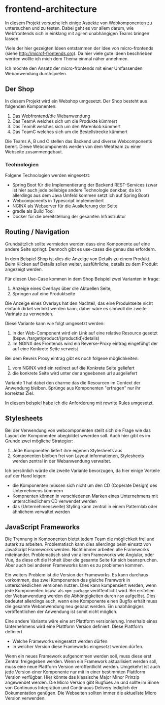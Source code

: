 # frontend-architecture

In diesem Projekt versuche ich einige Aspekte von Webkomponenten zu untersuchen und zu testen. Dabei geht es vor allem 
darum, wie Webfrontends sich in einklang mit agilen unabhängigen Teams bringen lassen.

Viele der hier gezeigten Ideen entstammen der Idee von micro-frontends (siehe http://microf-frontends.org). Da hier 
viele gute Ideen beschrieben werden wollte ich mich dem Thema einmal näher annehmen. 

Ich möchte den Ansatz der micro-frontends mit einer Umfassenden Webanwendung durchspielen.

## Der Shop
In diesem Projekt wird ein Webshop umgesetzt. Der Shop besteht aus folgenden Komponenten:
 1. Das Webfrontend/die Webanwendung
 1. Das TeamA welches sich um die Produkte kümmert
 1. Das TeamB welches sich um den Warenkob kümmert
 1. Das TeamC welches sich um die Bestellstrecke kümmert

Die Teams A, B und C stellen das Backend und diverse Webcomponents bereit. Diewe Webcomponents werden von dem Webteam zu 
einer Webseite zusammengebaut.

### Technologien
Folgene Technologien werden eingesetzt:
 - Spring Boot für die Implementierung der Backend REST-Services (zwar ist hier auch jede beliebige andere Technologie 
 denkbar, da ich allerdings aus dem Java Umfeld kommen setzt ich auf Spring Boot)
 - Webcomponents in Typescript implementiert
 - NGINX als Webserver für die Auslieferung der Seite
 - gradle als Build Tool
 - Docker für die bereitstellung der gesamten Infrastruktur
 
## Routing / Navigation 
Grundsätzlich sollte vermieden werden dass eine Komponente auf eine andere Seite springt. Dennoch gibt es use-cases die 
genau das erfordern.

In dem Beispiel Shop ist dies die Anzeige von Details zu einem Produkt. Beim Klicken auf Details sollen weiter, 
ausführliche, details zu dem Produkt angezeigt werden.

Für diesen Use-Case kommen in dem Shop Beispiel zwei Varianten in frage:
 1. Anzeige eines Overlays über dre Aktuellen Seite,
 2. Springen auf eine Produktseite
 
Die Anzeige eines Overlays hat den Nachteil, das eine Produktseite nicht einfach dirket verlinkt werden kann, daher wäre
es sinnvoll die zweite Varinate zu verwenden.

Diese Variante kann wie folgt umgesetzt werden:
 1. In der Web-Component wird ein Link auf eine relative Resource gesetzt (bspw. /target/product/{productid}/details)
 2. Im NGINX des Frontends wird ein Reverse-Proxy eintrag eingefühgt der auf eine Konkrete Seite verweist

Bei dem Revers Proxy eintrag gibt es noch folgene möglichkeiten:
 1. vom NGINX wird ein redirect auf die Konkrete Seite geliefert
 2. die konkrete Seite wird unter der angeebenen url ausgeliefert
 
Variante 1 hat dabei den charme das die Resourcen im Context der Anwendung bleiben. Sprünge aus Komponenten "erfragen" 
nur ihr korrektes Ziel.

In diesem beispiel habe ich die Anforderung mit rewrite Rules umgesetzt.

## Stylesheets
Bei der Verwendung von webcomponenten stellt sich die Frage wie das Layout der Komponenten abegbildet wwerden soll. Auch
hier gibt es im Grunde zwei mögliche Strategier:
 1. Jede Kompnenten liefert ihre eigenen Stylesheets aus
 2. Komponenten bleiben frei von Layout informatienen, Stylesheets werden zentral in der Webanwendung verwaltet.
 
 Ich persönlich würde die zweite Variante bevorzugen, da hier einige Vorteile auf der Hand leigen:
  -  die Komponenten müssen sich nicht um den CD (Coperate Design) des Unternehmens kümmern
  - Kompnenten können in verschiedenen Marken eines Unternehmens mit unterschiedlichem CD verwendet werden
  - das (Unternehmensweite) Styling kann zentral in einem Patternlab oder ähnlichem verwaltet werden

## JavaScript Frameworks
Die Trennung in Komponenten bietet jedem Team die möglichkeit frei und autark zu arbeiten. Problematisch kann dies 
allerdings beim einsatz von JavaScript Frameworks werden. Nicht immer arbeiten alle Frameworks miteinander. 
Problematisch sind vor allem Frameworks wie Angiular, oder Vue, da diese oft die Hoheit über die gesamte Seite für sich
beanspruchen. Aber auch bei anderen Frameworks kann es zu problemen kommen.

Ein weiters Problem ist die Version der Frameworks. Es kann durchaus vorkommen, das zwei Komponenten das gleiche Framwork
in unterschiedlichen versionen nutzen. Dies kann kompensiert werden, wenn jede Komponenten bspw. als `npm package` 
veröffentlicht wird. Bei erstellen der Webanwendung werden die Abhöngigkeiten durch `npm` aufgelöst. Dies bedeutet 
allerdings auch, wenn eine Komponente einen Bugfix erhält muss die gesamte Webanwendung neu gebaut werden. Ein 
unabhängiges veröffentlichen der Anwendung ist somit nicht möglich.

Eine andere Variante wäre eine art Plattform versionierung. Innerhalb eines Unternehmens wird eine Plattform Version 
definiert. Diese Plattform definiert 
 - Welche Frameworks eingesetzt werden dürfen
 - In welcher Version diese Frameworks eingesetzt werden dürfen.

Wenn ein neues Framework aufgenommen werden soll, muss diese erst Zentral freigegeben werden. Wenn ein Framework 
aktuallisiert werden soll, muss eine neue Plattform Version veröffentlicht werden. Umgekehrt ist auch jede Version einer
Komponente nur mit in einer bestimmten Plattform Version verfügbar. Hier könnte das klassische Major Minor Prinzip 
angewendet werden. Die Micro Version gibt Bugfixes an und sollte im Sinne von Continuous Integration und Continuous 
Delivery lediglich der Dokumentation genügen. Die Webseiten sollten immer die aktuellste Micro Version verwenden.

 
 